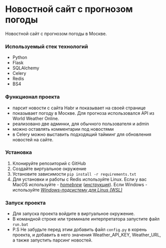 # Новостной сайт с прогнозом погоды

Новостной сайт с прогнозом погоды в Москве.

### Используемый стек технологий

* Python
* Flask
* SQLAlchemy
* Celery
* Redis
* BS4

### Функционал проекта

- парсит новости с сайта Habr и показывает на своей странице
- показывает погоду в Москве. Для прогноза использовался API из World Weather Online. 
- реализовано две админки, для обычного пользователя и admin
- можно оставлять комментарии под новостями
- в Celery можно выставить подходящий тайминг для обновления новостей на сайте. 

### Установка
1. Клонируйте репозиторий с GitHub
2. Создайте виртуальное окружение
3. Установите зависимости `pip install -r requirements.txt`
4. Для установки и работы с Redis используйте Linux. Если у вас MacOS используйте - [*homebrew*](https://brew.sh/index_ru) ([*инструкция*](https://medium.com/@djamaldg/install-use-redis-on-macos-sierra-432ab426640e)). Если Windows - используйте [*Windows-подсистему для Linus (WSL)*](https://www.comss.ru/page.php?id=4897)

### Запуск проекта
* Для запуска проекта войдите в виртуальное окружение.
* В командной строке или треминале интерпретатора запустите файл `run.bat`
* P.S Не забудьте перед этим добавить файл `config.py` в корень проекта, и добавить в него значения Weather_API_KEY, Weather_URL, а также запустить парсинг новостей.
